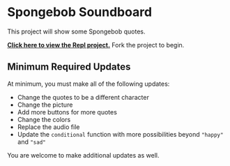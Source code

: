 # Spongebob Soundboard
This project will show some Spongebob quotes.

[**Click here to view the Repl project.**](https://replit.com/@HylandOutreach/Soundboard) Fork the project to begin.

## Minimum Required Updates
At minimum, you must make all of the following updates:

- Change the quotes to be a different character
- Change the picture
- Add more buttons for more quotes
- Change the colors
- Replace the audio file
- Update the `conditional` function with more possibilities beyond `"happy"` and `"sad"`

You are welcome to make additional updates as well.

